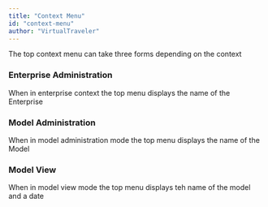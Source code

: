 ```yaml
---
title: "Context Menu"
id: "context-menu" 
author: "VirtualTraveler"
---
```

The top context menu can take three forms depending on the context 

### Enterprise Administration
When in enterprise context the top menu displays the name of the Enterprise 

### Model Administration
When in model administration mode the top menu displays the name of the Model 

### Model View
When in model view mode the top menu displays teh name of the model and a date 